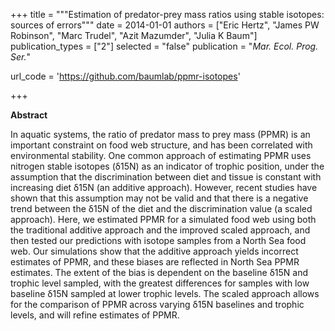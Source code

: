 +++
title = """Estimation of predator-prey mass ratios using stable isotopes:
sources of errors"""
date = 2014-01-01
authors = ["Eric Hertz", "James PW Robinson", "Marc Trudel", "Azit Mazumder", "Julia K Baum"]
publication_types = ["2"]
selected = "false"
publication = "*Mar. Ecol. Prog. Ser.*"

url_code = 'https://github.com/baumlab/ppmr-isotopes'

+++

<script type='text/javascript' src='https://d1bxh8uas1mnw7.cloudfront.net/assets/embed.js'></script>

<div data-badge-details="right" data-badge-type="medium-donut" data-doi="10.3354/meps11079" data-hide-no-mentions="true" class="altmetric-embed"></div>

**Abstract**

In aquatic systems, the ratio of predator mass to prey mass (PPMR) is an important constraint on food web structure, and has been correlated with environmental stability. One common approach of estimating PPMR uses nitrogen stable isotopes (δ15N) as an indicator of trophic position, under the assumption that the discrimination between diet and tissue is constant with increasing diet δ15N (an additive approach). However, recent studies have shown that this assumption may not be valid and that there is a negative trend between the δ15N of the diet and the discrimination value (a scaled approach). Here, we estimated PPMR for a simulated food web using both the traditional additive approach and the improved scaled approach, and then tested our predictions with isotope samples from a North Sea food web. Our simulations show that the additive approach yields incorrect estimates of PPMR, and these biases are reflected in North Sea PPMR estimates. The extent of the bias is dependent on the baseline δ15N and trophic level sampled, with the greatest differences for samples with low baseline δ15N sampled at lower trophic levels. The scaled approach allows for the comparison of PPMR across varying δ15N baselines and trophic levels, and will refine estimates of PPMR.